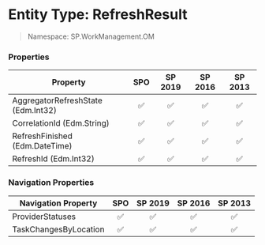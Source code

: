 # Entity Type: RefreshResult

> Namespace: SP.WorkManagement.OM

### Properties

Property | SPO | SP 2019 | SP 2016 | SP 2013
----------|:---:|:-------:|:-------:|:-------:
AggregatorRefreshState (Edm.Int32) | ✅ | ✅ | ✅ | ✅
CorrelationId (Edm.String) | ✅ | ✅ | ✅ | ✅
RefreshFinished (Edm.DateTime) | ✅ | ✅ | ✅ | ✅
RefreshId (Edm.Int32) | ✅ | ✅ | ✅ | ✅

### Navigation Properties

Navigation Property | SPO | SP 2019 | SP 2016 | SP 2013
----------|:---:|:-------:|:-------:|:-------:
ProviderStatuses | ✅ | ✅ | ✅ | ✅
TaskChangesByLocation | ✅ | ✅ | ✅ | ✅